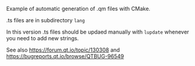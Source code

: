 Example of automatic generation of .qm files with CMake.

.ts files are in subdirectory `lang`

In this version .ts files should be updaed manually with `lupdate` whenever you need to add new strings.

See also https://forum.qt.io/topic/130308 and https://bugreports.qt.io/browse/QTBUG-96549
